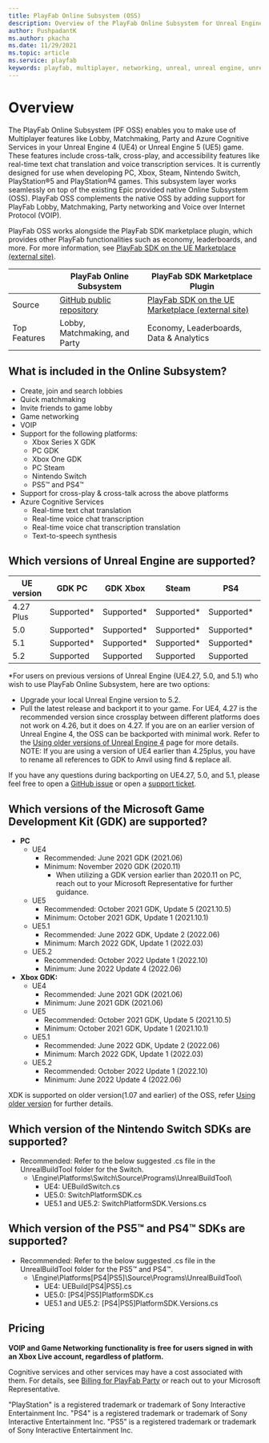 ```yaml
---
title: PlayFab Online Subsystem (OSS)
description: Overview of the PlayFab Online Subsystem for Unreal Engine
author: PushpadantK
ms.author: pkacha
ms.date: 11/29/2021
ms.topic: article
ms.service: playfab
keywords: playfab, multiplayer, networking, unreal, unreal engine, unreal engine 4, unreal engine 5, ue4, ue5, middleware
---
```


# Overview

The PlayFab Online Subsystem (PF OSS) enables you to make use of Multiplayer features like Lobby, Matchmaking, Party and Azure Cognitive Services in your Unreal Engine 4 (UE4) or Unreal Engine 5 (UE5) game. These features include cross-talk, cross-play, and accessibility features like real-time text chat translation and voice transcription services. It is currently designed for use when developing PC, Xbox, Steam, Nintendo Switch, PlayStation®5 and PlayStation®4 games. This subsystem layer works seamlessly on top of the existing Epic provided native Online Subsystem (OSS). PlayFab OSS complements the native OSS by adding support for PlayFab Lobby, Matchmaking, Party networking and Voice over Internet Protocol (VOIP).

PlayFab OSS works alongside the PlayFab SDK marketplace plugin, which provides other PlayFab functionalities such as economy, leaderboards, and more. For more information, see [PlayFab SDK on the UE Marketplace (external site)](https://www.unrealengine.com/marketplace/product/playfab-sdk).

|    | PlayFab Online Subsystem | PlayFab SDK Marketplace Plugin    |
|--------------|-------------|-------------|
| Source  | [GitHub public repository](https://github.com/PlayFab/PlayFabMultiplayerUnreal) |  [PlayFab SDK on the UE Marketplace (external site)](https://www.unrealengine.com/marketplace/product/playfab-sdk)  |
| Top Features | Lobby, Matchmaking, and Party | Economy, Leaderboards, Data & Analytics |

## What is included in the Online Subsystem?

- Create, join and search lobbies
- Quick matchmaking
- Invite friends to game lobby
- Game networking
- VOIP
- Support for the following platforms:
  - Xbox Series X GDK
  - PC GDK
  - Xbox One GDK
  - PC Steam
  - Nintendo Switch
  - PS5™ and PS4™
- Support for cross-play & cross-talk across the above platforms
- Azure Cognitive Services
  - Real-time text chat translation
  - Real-time voice chat transcription
  - Real-time voice chat transcription translation
  - Text-to-speech synthesis

## Which versions of Unreal Engine are supported?

| UE version   | GDK PC      | GDK Xbox    | Steam       | PS4         | PS5         | Switch      |
|--------------|-------------|-------------|-------------|-------------|-------------|-------------|
| 4.27 Plus    | Supported*   | Supported*   | Supported*   | Supported*   | Supported*   | Supported*   |
| 5.0          | Supported*   | Supported*   | Supported*   | Supported*   | Supported*   | Supported*   |
| 5.1          | Supported*   | Supported*   | Supported*   | Supported*   | Supported*   | Supported*   |
| 5.2          | Supported   | Supported   | Supported   | Supported   | Supported   | Supported   |


*For users on previous versions of Unreal Engine (UE4.27, 5.0, and 5.1) who wish to use PlayFab Online Subsystem, here are two options:
- Upgrade your local Unreal Engine version to 5.2.
- Pull the latest release and backport it to your game.
For UE4, 4.27 is the recommended version since crossplay between different platforms does not work on 4.26, but it does on 4.27. If you are on an earlier version of Unreal Engine 4, the OSS can be backported with minimal work. Refer to the [Using older versions of Unreal Engine 4](party-unreal-engine-using-older-versions.md) page for more details.
NOTE: If you are using a version of UE4 earlier than 4.25plus, you have to rename all references to GDK to Anvil using find & replace all.

If you have any questions during backporting on UE4.27, 5.0, and 5.1, please feel free to open a [GitHub issue](https://github.com/PlayFab/PlayFabMultiplayerUnreal/issues/new) or open a [support ticket](https://playfab.com/contact/).

## Which versions of the Microsoft Game Development Kit (GDK) are supported?

- **PC**
  - UE4
    - Recommended: June 2021 GDK (2021.06)
    - Minimum: November 2020 GDK (2020.11)
      - When utilizing a GDK version earlier than 2020.11 on PC, reach out to your Microsoft Representative for further guidance.
  - UE5
    - Recommended: October 2021 GDK, Update 5 (2021.10.5)
    - Minimum: October 2021 GDK, Update 1 (2021.10.1)
  - UE5.1
    - Recommended: June 2022 GDK, Update 2 (2022.06)
    - Minimum: March 2022 GDK, Update 1 (2022.03)
  - UE5.2
    - Recommended: October 2022 Update 1 (2022.10)
    - Minimum: June 2022 Update 4 (2022.06)
- **Xbox GDK:**
  - UE4
    - Recommended: June 2021 GDK (2021.06)
    - Minimum: June 2021 GDK (2021.06)
  - UE5
    - Recommended: October 2021 GDK, Update 5 (2021.10.5)
    - Minimum: October 2021 GDK, Update 1 (2021.10.1)
  - UE5.1
    - Recommended: June 2022 GDK, Update 2 (2022.06)
    - Minimum: March 2022 GDK, Update 1 (2022.03)
  - UE5.2
    - Recommended: October 2022 Update 1 (2022.10)
    - Minimum: June 2022 Update 4 (2022.06)

XDK is supported on older version(1.07 and earlier) of the OSS, refer [Using older version](party-unreal-engine-using-older-versions.md) for further details.

## Which version of the Nintendo Switch SDKs are supported?

- Recommended: Refer to the below suggested .cs file in the UnrealBuildTool folder for the Switch.
  - \Engine\Platforms\Switch\Source\Programs\UnrealBuildTool\
    - UE4: UEBuildSwitch.cs
    - UE5.0: SwitchPlatformSDK.cs
    - UE5.1 and UE5.2: SwitchPlatformSDK.Versions.cs
## Which version of the PS5™ and PS4™ SDKs are supported?

- Recommended: Refer to the below suggested .cs file in the UnrealBuildTool folder for the PS5™ and PS4™.
  - \Engine\Platforms\[PS4|PS5]\Source\Programs\UnrealBuildTool\
    - UE4: UEBuild[PS4|PS5].cs
    - UE5.0: [PS4|PS5]PlatformSDK.cs
    - UE5.1 and UE5.2: [PS4|PS5]PlatformSDK.Versions.cs
## Pricing

**VOIP and Game Networking functionality is free for users signed in with an Xbox Live account, regardless of platform.**

Cognitive services and other services may have a cost associated with them. For details, see [Billing for PlayFab Party](pricing.md) or reach out to your Microsoft Representative.

"PlayStation" is a registered trademark or trademark of Sony Interactive Entertainment Inc.
"PS4" is a registered trademark or trademark of Sony Interactive Entertainment Inc.
"PS5" is a registered trademark or trademark of Sony Interactive Entertainment Inc.
